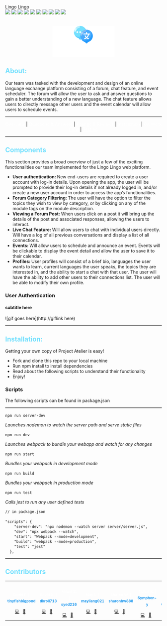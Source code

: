 <!-- <div style="display: flex; flex-direction: column; justify-content: center;"> -->
<div style="position: relative;">

<div style="align-self: flex-start;>
<h1 style="color: white"> Lingo Lingo </h1>

<div align="left">
<img src="https://img.shields.io/github/package-json/dependency-version/TitanInSpirit/Project_Atelier/react" />
<img src="https://img.shields.io/github/package-json/dependency-version/TitanInSpirit/Project_Atelier/webpack" />
<img src="https://img.shields.io/github/package-json/dependency-version/TitanInSpirit/Project_Atelier/axios"/>
<img src="https://img.shields.io/github/package-json/dependency-version/TitanInSpirit/Project_Atelier/nodemon"/>
<img src="https://img.shields.io/badge/postgres-%5E12.12-blue">
<img src="https://img.shields.io/badge/zustand-%5E4.0.0-blue">
<img src="https://img.shields.io/badge/firebase-%5E9.9.2-blue">
<img src="https://img.shields.io/badge/socket.io-%5E4.5.1-blue">
<img src="https://img.shields.io/badge/annyang-%5E2.6.1-blue">
<img src="https://img.shields.io/badge/googleapis-%5E105.0.0-blue">
</div>
<br></br>
<div align="center">
  <img src="client/assets/logoWhiteLettering.svg" width=200px>
</div>

 <h2 style="color:#73E0FE"> About: </h2>

Our team was tasked with the development and design of an online language exchange platform consisting of a forum, chat feature, and event scheduler. The forum will allow the user to ask and answer questions to gain a better understanding of a new language. The chat feature allows users to directly message other users and the event calendar will allow users to schedule events.

<hr style="background-color: #5c5c5c;height: 2.0px;"/>

<p align="center">
<a href="#overview" style="color: white">Overview</a> |
<a href="#questions--answers" style="color: white">Questions & Answers</a> |
<a href="#ratings--reviews" style="color: white">Ratings & Reviews</a> |
<a href="#-installation-" style="color: white">Installation</a> |
<a href="#-git-work-flow-" style="color: white">Git Work Flow</a> |
<a href="#-testing-" style="color: white">Testing</a>
</p>

<hr style="background-color: #5c5c5c;height: 2.0px;"/>

<h2 style="color:#73E0FE"> Components </h2>

This section provides a broad overview of just a few of the exciting functionalities our team implemented for the Lingo Lingo web platform.

- <b> User authentication: </b> New end-users are required to create a user account with log-in details. Upon opening the app, the user will be prompted to provide their log-in details if not already logged in, and/or create a new user account in order to access the app’s functionalities.
- <b> Forum Category Filtering: </b> The user will have the option to filter the topics they wish to view by category, or by clicking on any of the module tags on the module description.
- <b> Viewing a Forum Post:  </b>  When users click on a post it will bring up the details of the post and associated responses, allowing the users to interact.
- <b> Live Chat Feature: </b>  Will allow users to chat with individual users directly. Will have a log of all previous conversations and display a list of all connections.
- <b> Events: </b> Will allow users to schedule and announce an event. Events will be clickable to display the event detail and allow the user to save it to their calendar.
- <b> Profiles: </b> User profiles will consist of a brief bio, languages the user wants to learn, current languages the user speaks, the topics they are interested in, and the ability to start a chat with that user. The user will have the ability to add other users to their connections list. The user will be able to modify their own profile.


### User Authentication

<!-- info about user authentication here -->

#### subtitle here

![gif goes here](http://giflink here)

<!-- some text about the above image -->


<hr style="background-color: #5c5c5c;height: 2.0px;"/>

<h2 style="color:#73E0FE"> Installation: </h2>

Getting your own copy of Project Atelier is easy!

- Fork and clone this repo to your local machine
- Run npm install to install dependencies
- Read about the following scripts to understand their functionality
- Enjoy!

### Scripts

The following scripts can be found in package.json

<hr style="background-color: #5c5c5c;height: 2.0px;"/>

`npm run server-dev`

<i> Launches nodemon to watch the server path and serve static files </i>

`npm run dev`

<i> Launches webpack to bundle your webapp and watch for any changes </i>

`npm run start`

<i> Bundles your webpack in development mode </i>

`npm run build`

<i> Bundles your webpack in production mode </i>

`npm run test`

<i> Calls jest to run any user defined tests </i>

```
// in package.json

"scripts": {
    "server-dev": "npx nodemon --watch server server/server.js",
    "dev": "npx webpack --watch",
    "start": "Webpack --mode=development",
    "build": "webpack --mode=production",
    "test": "jest"
  },
```

<hr style="background-color: #5c5c5c;height: 2.0px;"/>

<h2 style="color:#73E0FE"> Contributors </h2>

<table >
    <td align="center">
        <a href="https://github.com/tinyfishbigpond" style="color: white; text-decoration: none;">
            <img src="https://avatars.githubusercontent.com/u/104777892?v=4" width="100px;" alt=""/>
            <br />
            <sub>
                <b><span style="color: white"> David F. </span> | <span style="color: #229AEF">tinyfishbigpond</span></b>
            </sub>
        </a>
        <br /><br>
        <a href="https://github.com/Team-Scar/Lingo-Lingo/issues?q=is%3Aclosed+author%3Atinyfishbigpond" title="Commits">💻</a> &nbsp;
        <a href="https://github.com/Team-Scar/Lingo-Lingo/tree/dev/client/src/components/livechat" title="Component">📖</a> &nbsp;
    </td>
    <td align="center">
        <a href="https://github.com/dkroll713" style="color: white; text-decoration: none;">
            <img src="https://avatars.githubusercontent.com/u/41023883?v=4" width="100px;" alt=""/>
            <br />
            <sub>
                <b><span style="color: white"> David K. </span> | <span style="color: #229AEF">dkroll713</span></b>
            </sub>
        </a>
        <br /><br>
        <a href="https://github.com/Team-Scar/Lingo-Lingo/issues?q=is%3Aclosed+author%3Adkroll713" title="Commits">💻</a> &nbsp;
        <a href="https://github.com/Team-Scar/Lingo-Lingo/tree/dev/client/src/components/forum" title="Component">📖</a> &nbsp;
    </td>
    <td align="center">
        <a href="https://github.com/syed216" style="color: white; text-decoration: none;">
            <img src="https://avatars.githubusercontent.com/u/89633880?v=4" width="100px;" alt=""/>
            <br />
            <sub>
                <b><span style="color: white"> Fahad S.</span> | <span style="color: #229AEF"> syed216</span></b>
            </sub>
        </a>
        <br /><br>
        <a href="https://github.com/Team-Scar/Lingo-Lingo/issues?q=is%3Aclosed+author%3Asyed216" title="Commits">💻</a> &nbsp;
        <a href="https://github.com/Team-Scar/Lingo-Lingo/tree/dev/client/src/components/userprofile" title="Component">📖</a> &nbsp;
    </td>
    <td align="center">
        <a href="https://github.com/mayliang021" style="color: white; text-decoration: none;">
            <img src="https://avatars.githubusercontent.com/u/97858299?v=4?s=100" width="100px;" alt=""/>
            <br />
            <sub>
                <b><span style="color: white"> May L.</span> | <span style="color: #229AEF"> mayliang021</span></b>
            </sub>
        </a>
        <br /><br>
        <a href="https://github.com/Team-Scar/Lingo-Lingo/issues?q=is%3Aclosed+author%3Amayliang021" title="Commits">💻</a> &nbsp;
        <a href="https://github.com/Team-Scar/Lingo-Lingo/tree/dev/client/src/components/userauth" title="Component">📖</a> &nbsp;
    </td>
    <td align="center">
        <a href="https://github.com/sharonhw888" style="color: white; text-decoration: none;">
            <img src="https://avatars.githubusercontent.com/u/101309894?v=4" width="100px;" alt=""/>
            <br />
            <sub>
                <b><span style="color: white"> Sharon W.</span> | <span style="color: #229AEF"> sharonhw888</span></b>
            </sub>
        </a>
        <br /><br>
        <a href="https://github.com/Team-Scar/Lingo-Lingo/issues?q=is%3Aclosed+author%3Asharonhw888" title="Commits">💻</a> &nbsp;
        <a href="https://github.com/Team-Scar/Lingo-Lingo/tree/dev/client/src/components/events" title="Component">📖</a> &nbsp;
    </td>
    <td align="center">
        <a href="https://github.com/Symphon-y" style="color: white; text-decoration: none;">
            <img src="https://avatars.githubusercontent.com/u/90964291?v=4?s=100" width="100px;" alt=""/>
            <br />
            <sub>
                <b><span style="color: white"> Travis R. </span> | <span style="color: #229AEF"> Symphon-y </span></b>
            </sub>
        </a>
        <br /><br>
        <a href="https://github.com/Team-Scar/Lingo-Lingo/issues?q=is%3Aclosed+author%3ASymphon-y" title="Commits">💻</a> &nbsp;
        <a href="https://github.com/Team-Scar/Lingo-Lingo/tree/dev/client/src/components/sidebar" title="Component">📖</a> &nbsp;
    </td>
    <td align="center">
        <a href="https://github.com/Symphon-y" style="color: white; text-decoration: none;">
            <img src="https://avatars.githubusercontent.com/u/18475074?v=4" width="100px;" alt=""/>
            <br />
            <sub>
                <b><span style="color: white"> Viren P. </span> | <span style="color: #229AEF"> vpatel89 </span></b>
            </sub>
        </a>
        <br /><br>
        <a href="https://github.com/Team-Scar/Lingo-Lingo/issues?q=is%3Aclosed+author%3Avpatel89" title="Commits">💻</a> &nbsp;
        <a href="https://github.com/Team-Scar/Lingo-Lingo/tree/dev/client/src/components/forum_details" title="Component">📖</a> &nbsp;
    </td>
<table>
</div>
    <div style="position: absolute; top: 150vw; left: -8vw; opacity: .04; background-image: url(Assets/leftFoot.svg); background-repeat: no-repeat; transform: scale(100);">
    &nbsp;
    </div>
        <div style="position: absolute; top: 400vw; margin-left: 90vw; opacity: .04; background-image: url(Assets/Favicon.svg); background-repeat: no-repeat; transform: scale(100);">
    &nbsp;
    </div>
        <div style="position: absolute; top: 850vw; left: -8vw; opacity: .04; background-image: url(Assets/leftFoot.svg); background-repeat: no-repeat; transform: scale(100);">
    &nbsp;
    </div>
</div>
